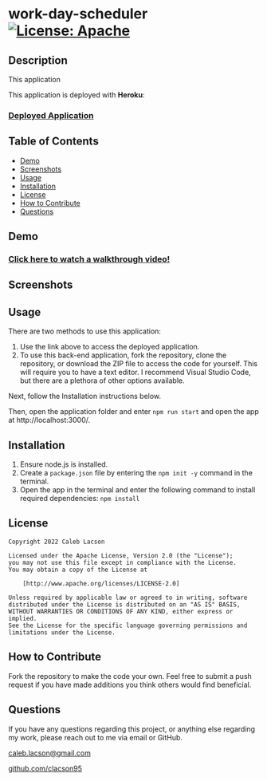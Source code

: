 # work-day-scheduler [![License: Apache](https://img.shields.io/badge/License-Apache_2.0-blue.svg)](https://opensource.org/licenses/Apache-2.0)

## Description
This application

This application is deployed with **Heroku**:
### [Deployed Application]()

## Table of Contents
* [Demo](#demo)
* [Screenshots](#screenshots)
* [Usage](#usage)
* [Installation](#installation)
* [License](#license)
* [How to Contribute](#how-to-contribute)
* [Questions](#questions)

## Demo
### [Click here to watch a walkthrough video!]()

## Screenshots

## Usage

There are two methods to use this application:

1. Use the link above to access the deployed application.
2. To use this back-end application, fork the repository, clone the repository, or download the ZIP file to access the code for yourself. This will require you to have a text editor. I recommend Visual Studio Code, but there are a plethora of other options available.

Next, follow the Installation instructions below.

Then, open the application folder and enter `npm run start` and open the app at http://localhost:3000/.

## Installation
1. Ensure node.js is installed. 
3. Create a `package.json` file by entering the `npm init -y` command in the terminal. 
4. Open the app in the terminal and enter the following command to install required dependencies: `npm install`

## License

    Copyright 2022 Caleb Lacson

    Licensed under the Apache License, Version 2.0 (the "License");
    you may not use this file except in compliance with the License.
    You may obtain a copy of the License at

        [http://www.apache.org/licenses/LICENSE-2.0]

    Unless required by applicable law or agreed to in writing, software
    distributed under the License is distributed on an "AS IS" BASIS,
    WITHOUT WARRANTIES OR CONDITIONS OF ANY KIND, either express or implied.
    See the License for the specific language governing permissions and
    limitations under the License.

## How to Contribute
Fork the repository to make the code your own. Feel free to submit a push request if you have made additions you think others would find beneficial.

## Questions
If you have any questions regarding this project, or anything else regarding my work, please reach out to me via email or GitHub.

[caleb.lacson@gmail.com](caleb.lacson@gmail.com)
  
[github.com/clacson95](github.com/clacson95)

